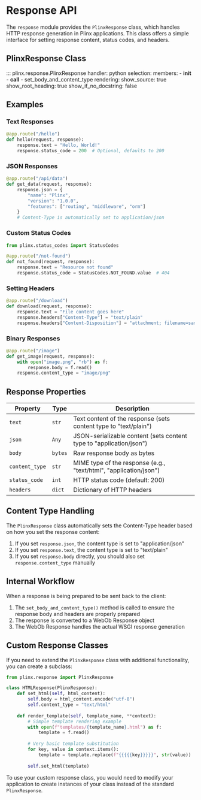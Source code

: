 # Response API

The `response` module provides the `PlinxResponse` class, which handles HTTP response generation in Plinx applications. This class offers a simple interface for setting response content, status codes, and headers.

## PlinxResponse Class

::: plinx.response.PlinxResponse
    handler: python
    selection:
      members:
        - __init__
        - __call__
        - set_body_and_content_type
    rendering:
      show_source: true
      show_root_heading: true
      show_if_no_docstring: false

## Examples

### Text Responses

```python
@app.route("/hello")
def hello(request, response):
    response.text = "Hello, World!"
    response.status_code = 200  # Optional, defaults to 200
```

### JSON Responses

```python
@app.route("/api/data")
def get_data(request, response):
    response.json = {
        "name": "Plinx",
        "version": "1.0.0",
        "features": ["routing", "middleware", "orm"]
    }
    # Content-Type is automatically set to application/json
```

### Custom Status Codes

```python
from plinx.status_codes import StatusCodes

@app.route("/not-found")
def not_found(request, response):
    response.text = "Resource not found"
    response.status_code = StatusCodes.NOT_FOUND.value  # 404
```

### Setting Headers

```python
@app.route("/download")
def download(request, response):
    response.text = "File content goes here"
    response.headers["Content-Type"] = "text/plain"
    response.headers["Content-Disposition"] = "attachment; filename=sample.txt"
```

### Binary Responses

```python
@app.route("/image")
def get_image(request, response):
    with open("image.png", "rb") as f:
        response.body = f.read()
    response.content_type = "image/png"
```

## Response Properties

| Property | Type | Description |
|----------|------|-------------|
| `text` | `str` | Text content of the response (sets content type to "text/plain") |
| `json` | `Any` | JSON-serializable content (sets content type to "application/json") |
| `body` | `bytes` | Raw response body as bytes |
| `content_type` | `str` | MIME type of the response (e.g., "text/html", "application/json") |
| `status_code` | `int` | HTTP status code (default: 200) |
| `headers` | `dict` | Dictionary of HTTP headers |

## Content Type Handling

The `PlinxResponse` class automatically sets the Content-Type header based on how you set the response content:

1. If you set `response.json`, the content type is set to "application/json"
2. If you set `response.text`, the content type is set to "text/plain"
3. If you set `response.body` directly, you should also set `response.content_type` manually

## Internal Workflow

When a response is being prepared to be sent back to the client:

1. The `set_body_and_content_type()` method is called to ensure the response body and headers are properly prepared
2. The response is converted to a WebOb Response object
3. The WebOb Response handles the actual WSGI response generation

## Custom Response Classes

If you need to extend the `PlinxResponse` class with additional functionality, you can create a subclass:

```python
from plinx.response import PlinxResponse

class HTMLResponse(PlinxResponse):
    def set_html(self, html_content):
        self.body = html_content.encode("utf-8")
        self.content_type = "text/html"
        
    def render_template(self, template_name, **context):
        # Simple template rendering example
        with open(f"templates/{template_name}.html") as f:
            template = f.read()
        
        # Very basic template substitution
        for key, value in context.items():
            template = template.replace(f"{{{{{key}}}}}", str(value))
            
        self.set_html(template)
```

To use your custom response class, you would need to modify your application to create instances of your class instead of the standard `PlinxResponse`.